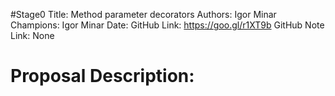 #Stage0
Title: Method parameter decorators
Authors: Igor Minar
Champions: Igor Minar
Date: 
GitHub Link: https://goo.gl/r1XT9b
GitHub Note Link: None

# Proposal Description:
